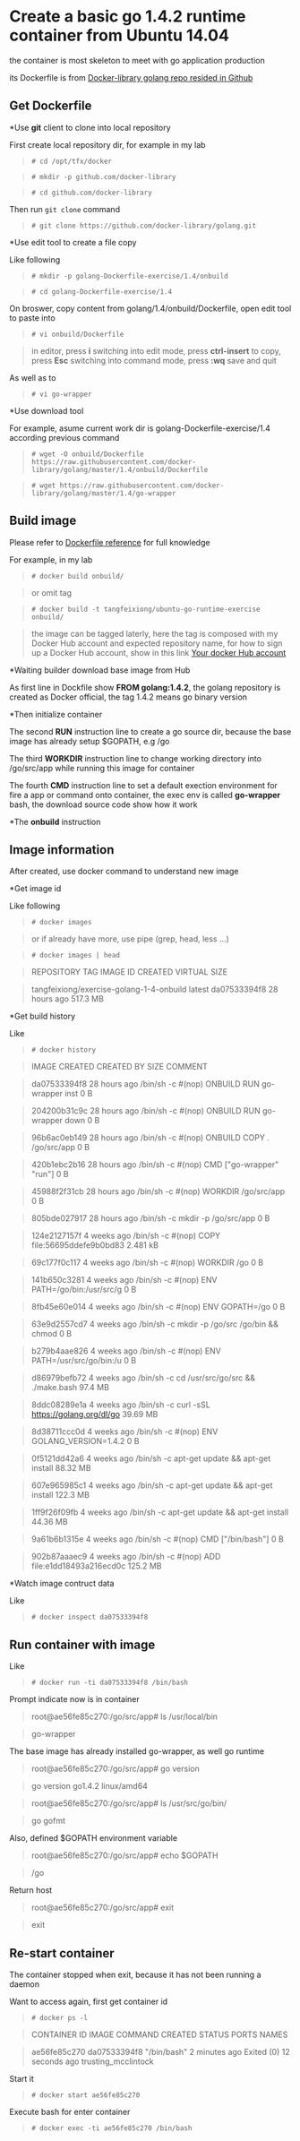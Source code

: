 # Create a basic go 1.4.2 runtime container from Ubuntu 14.04

the container is most skeleton to meet with go application production

its Dockerfile is from [Docker-library golang repo resided in Github](https://github.com/docker-library/golang/tree/master/1.4)

## Get Dockerfile

*Use __git__ client to clone into local repository

First create local repository dir, for example in my lab

>`# cd /opt/tfx/docker`

>`# mkdir -p github.com/docker-library`

>`# cd github.com/docker-library`

Then run `git clone` command

>`# git clone https://github.com/docker-library/golang.git`

*Use edit tool to create a file copy

Like following

>`# mkdir -p golang-Dockerfile-exercise/1.4/onbuild`

>`# cd golang-Dockerfile-exercise/1.4`

On broswer, copy content from golang/1.4/onbuild/Dockerfile, open edit tool to paste into

>`# vi onbuild/Dockerfile`

>in editor, press __i__ switching into edit mode, press __ctrl-insert__ to copy, press __Esc__ switching into command mode, press __:wq__ save and quit

As well as to

>`# vi go-wrapper`

*Use download tool 

For example, asume current work dir is golang-Dockerfile-exercise/1.4 according previous command

>`# wget -O onbuild/Dockerfile https://raw.githubusercontent.com/docker-library/golang/master/1.4/onbuild/Dockerfile`

>`# wget https://raw.githubusercontent.com/docker-library/golang/master/1.4/go-wrapper`

## Build image

Please refer to [Dockerfile reference](https://docs.docker.com/reference/builder/) for full knowledge

For example, in my lab

>`# docker build onbuild/`

>or omit tag

>`# docker build -t tangfeixiong/ubuntu-go-runtime-exercise onbuild/`

>the image can be tagged laterly, here the tag is composed with my Docker Hub account and expected repository name, for how to sign up a Docker Hub account, show in this link [Your docker Hub account](https://docs.docker.com/docker-hub/accounts/)

*Waiting builder download base image from Hub

As first line in Dockfile show __FROM golang:1.4.2__, the golang repository is created as Docker official, the tag 1.4.2 means go binary version

*Then initialize container

The second __RUN__ instruction line to create a go source dir, because the base image has already setup $GOPATH, e.g /go

The third __WORKDIR__ instruction line to change working directory into /go/src/app while running this image for container

The fourth __CMD__ instruction line to set a default exection environment for fire a app or command onto container, the exec env is called __go-wrapper__ bash, the download source code show how it work

*The __onbuild__ instruction

## Image information

After created, use docker command to understand new image

*Get image id

Like following

>`# docker images`

>or if already have more, use pipe (grep, head, less ...)

>`# docker images | head`

>REPOSITORY                                               TAG                 IMAGE ID            CREATED             VIRTUAL SIZE

>tangfeixiong/exercise-golang-1-4-onbuild                 latest              da07533394f8        28 hours ago        517.3 MB


*Get build history

Like

>`# docker history` 

>IMAGE               CREATED             CREATED BY                                      SIZE                COMMENT

>da07533394f8        28 hours ago        /bin/sh -c #(nop) ONBUILD RUN go-wrapper inst   0 B

>204200b31c9c        28 hours ago        /bin/sh -c #(nop) ONBUILD RUN go-wrapper down   0 B

>96b6ac0eb149        28 hours ago        /bin/sh -c #(nop) ONBUILD COPY . /go/src/app    0 B

>420b1ebc2b16        28 hours ago        /bin/sh -c #(nop) CMD ["go-wrapper" "run"]      0 B

>45988f2f31cb        28 hours ago        /bin/sh -c #(nop) WORKDIR /go/src/app           0 B

>805bde027917        28 hours ago        /bin/sh -c mkdir -p /go/src/app                 0 B

>124e2127157f        4 weeks ago         /bin/sh -c #(nop) COPY file:56695ddefe9b0bd83   2.481 kB

>69c177f0c117        4 weeks ago         /bin/sh -c #(nop) WORKDIR /go                   0 B

>141b650c3281        4 weeks ago         /bin/sh -c #(nop) ENV PATH=/go/bin:/usr/src/g   0 B

>8fb45e60e014        4 weeks ago         /bin/sh -c #(nop) ENV GOPATH=/go                0 B

>63e9d2557cd7        4 weeks ago         /bin/sh -c mkdir -p /go/src /go/bin && chmod    0 B

>b279b4aae826        4 weeks ago         /bin/sh -c #(nop) ENV PATH=/usr/src/go/bin:/u   0 B

>d86979befb72        4 weeks ago         /bin/sh -c cd /usr/src/go/src && ./make.bash    97.4 MB

>8ddc08289e1a        4 weeks ago         /bin/sh -c curl -sSL https://golang.org/dl/go   39.69 MB

>8d38711ccc0d        4 weeks ago         /bin/sh -c #(nop) ENV GOLANG_VERSION=1.4.2      0 B

>0f5121dd42a6        4 weeks ago         /bin/sh -c apt-get update && apt-get install    88.32 MB

>607e965985c1        4 weeks ago         /bin/sh -c apt-get update && apt-get install    122.3 MB

>1ff9f26f09fb        4 weeks ago         /bin/sh -c apt-get update && apt-get install    44.36 MB

>9a61b6b1315e        4 weeks ago         /bin/sh -c #(nop) CMD ["/bin/bash"]             0 B

>902b87aaaec9        4 weeks ago         /bin/sh -c #(nop) ADD file:e1dd18493a216ecd0c   125.2 MB

*Watch image contruct data

Like

>`# docker inspect da07533394f8`

## Run container with image

Like

>`# docker run -ti da07533394f8 /bin/bash`

Prompt indicate now is in container 

>root@ae56fe85c270:/go/src/app# ls /usr/local/bin

>go-wrapper

The base image has already installed go-wrapper, as well go runtime 

>root@ae56fe85c270:/go/src/app# go version

>go version go1.4.2 linux/amd64

>root@ae56fe85c270:/go/src/app# ls /usr/src/go/bin/

>go  gofmt

Also, defined $GOPATH environment variable

>root@ae56fe85c270:/go/src/app# echo $GOPATH

>/go

Return host

>root@ae56fe85c270:/go/src/app# exit

>exit

## Re-start container

The container stopped when exit, because it has not been running a daemon

Want to access again, first get container id

>`# docker ps -l`

>CONTAINER ID        IMAGE               COMMAND             CREATED             STATUS                      PORTS               NAMES

>ae56fe85c270        da07533394f8        "/bin/bash"         2 minutes ago       Exited (0) 12 seconds ago                       trusting_mcclintock

Start it

>`# docker start ae56fe85c270`

Execute bash for enter container

>`# docker exec -ti ae56fe85c270 /bin/bash`
